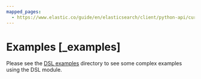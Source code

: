 ```yaml
---
mapped_pages:
  - https://www.elastic.co/guide/en/elasticsearch/client/python-api/current/_examples.html
---
```


# Examples [_examples]

Please see the [DSL examples](https://github.com/elastic/elasticsearch-py/tree/master/examples/dsl) directory to see some complex examples using the DSL module.

